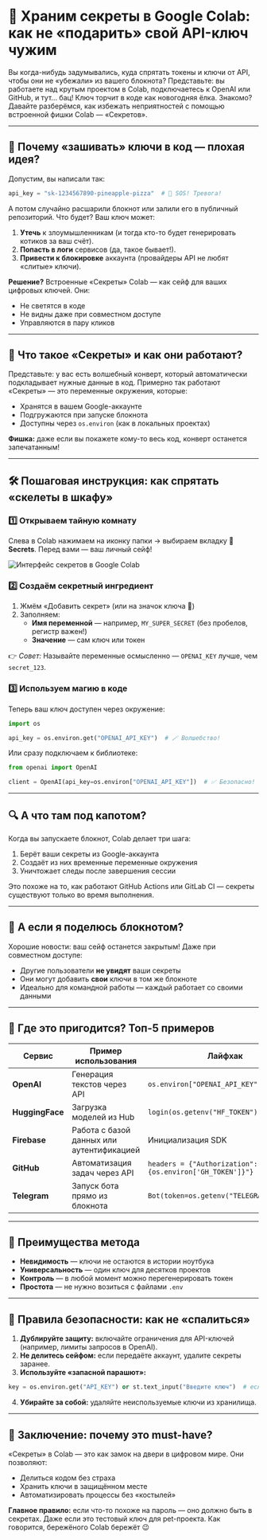# 🔐 Храним секреты в Google Colab: как не «подарить» свой API-ключ чужим

Вы когда-нибудь задумывались, куда спрятать токены и ключи от API, чтобы они не «убежали» из вашего блокнота? Представьте: вы работаете над крутым проектом в Colab, подключаетесь к OpenAI или GitHub, и тут... бац! Ключ торчит в коде как новогодняя ёлка. Знакомо? Давайте разберёмся, как избежать неприятностей с помощью встроенной фишки Colab — «Секретов».

---

## 🤯 Почему «зашивать» ключи в код — плохая идея?

Допустим, вы написали так:

```python
api_key = "sk-1234567890-pineapple-pizza"  # 🚨 SOS! Тревога!
```

А потом случайно расшарили блокнот или залили его в публичный репозиторий. Что будет? Ваш ключ может:

1. **Утечь** к злоумышленникам (и тогда кто-то будет генерировать котиков за ваш счёт).
2. **Попасть в логи** сервисов (да, такое бывает!).
3. **Привести к блокировке** аккаунта (провайдеры API не любят «слитые» ключи).

**Решение?** Встроенные «Секреты» Colab — как сейф для ваших цифровых ключей. Они:

- Не светятся в коде
- Не видны даже при совместном доступе
- Управляются в пару кликов

---

## 🧰 Что такое «Секреты» и как они работают?

Представьте: у вас есть волшебный конверт, который автоматически подкладывает нужные данные в код. Примерно так работают «Секреты» — это переменные окружения, которые:

- Хранятся в вашем Google-аккаунте
- Подгружаются при запуске блокнота
- Доступны через `os.environ` (как в локальных проектах)

**Фишка:** даже если вы покажете кому-то весь код, конверт останется запечатанным!

---

## 🛠️ Пошаговая инструкция: как спрятать «скелеты в шкафу»

### 1️⃣ Открываем тайную комнату

Слева в Colab нажимаем на иконку папки → выбираем вкладку **🔐 Secrets**. Перед вами — ваш личный сейф!

![Интерфейс секретов в Google Colab](attachment:1b6f3ce9-49db-4ed9-b55e-0410350f9a38.png)

### 2️⃣ Создаём секретный ингредиент

1. Жмём «Добавить секрет» (или на значок ключа 🔑)
2. Заполняем:
   - **Имя переменной** — например, `MY_SUPER_SECRET` (без пробелов, регистр важен!)
   - **Значение** — сам ключ или токен

👉 *Совет:* Называйте переменные осмысленно — `OPENAI_KEY` лучше, чем `secret_123`.

### 3️⃣ Используем магию в коде

Теперь ваш ключ доступен через окружение:

```python
import os

api_key = os.environ.get("OPENAI_API_KEY")  # 🪄 Волшебство!
```

Или сразу подключаем к библиотеке:

```python
from openai import OpenAI

client = OpenAI(api_key=os.environ["OPENAI_API_KEY"])  # ✅ Безопасно!
```

---

## 🔍 А что там под капотом?

Когда вы запускаете блокнот, Colab делает три шага:

1. Берёт ваши секреты из Google-аккаунта
2. Создаёт из них временные переменные окружения
3. Уничтожает следы после завершения сессии

Это похоже на то, как работают GitHub Actions или GitLab CI — секреты существуют только во время выполнения.

---

## 🤝 А если я поделюсь блокнотом?

Хорошие новости: ваш сейф останется закрытым! Даже при совместном доступе:

- Другие пользователи **не увидят** ваши секреты
- Они могут добавить **свои** ключи в том же блокноте
- Идеально для командной работы — каждый работает со своими данными

---

## 🎯 Где это пригодится? Топ-5 примеров

| Сервис       | Пример использования                          | Лайфхак |
|--------------|-----------------------------------------------|---------|
| **OpenAI**   | Генерация текстов через API                   | `os.environ["OPENAI_API_KEY"]` |
| **HuggingFace** | Загрузка моделей из Hub                 | `login(os.getenv("HF_TOKEN"))` |
| **Firebase** | Работа с базой данных или аутентификацией     | Инициализация SDK |
| **GitHub**   | Автоматизация задач через API                | `headers = {"Authorization": f"Bearer {os.environ['GH_TOKEN']}"}` |
| **Telegram** | Запуск бота прямо из блокнота                | `Bot(token=os.getenv("TELEGRAM_TOKEN"))` |

---

## 💎 Преимущества метода

- **Невидимость** — ключи не остаются в истории ноутбука
- **Универсальность** — один ключ для десятков проектов
- **Контроль** — в любой момент можно перегенерировать токен
- **Простота** — не нужно возиться с файлами `.env`

---

## 🚨 Правила безопасности: как не «спалиться»

1. **Дублируйте защиту:** включайте ограничения для API-ключей (например, лимиты запросов в OpenAI).
2. **Не делитесь сейфом:** если передаёте аккаунт, удалите секреты заранее.
3. **Используйте «запасной парашют»:** 
```python
key = os.environ.get("API_KEY") or st.text_input("Введите ключ")  # если секрет не найден
```
4. **Убирайте за собой:** удаляйте неиспользуемые ключи из хранилища.

---

## 🌟 Заключение: почему это must-have?

«Секреты» в Colab — это как замок на двери в цифровом мире. Они позволяют:

- Делиться кодом без страха
- Хранить ключи в защищённом месте
- Автоматизировать процессы без «костылей»

**Главное правило:** если что-то похоже на пароль — оно должно быть в секретах. Даже если это тестовый ключ для pet-проекта. Как говорится, бережёного Colab бережёт 😉
